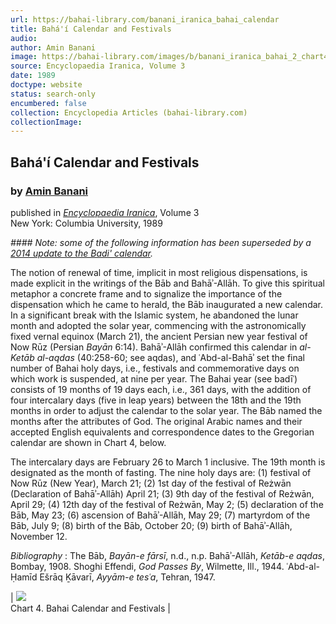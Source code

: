 ```yaml
---
url: https://bahai-library.com/banani_iranica_bahai_calendar
title: Bahá'í Calendar and Festivals
audio: 
author: Amin Banani
image: https://bahai-library.com/images/b/banani_iranica_bahai_2_chart4.jpg
source: Encyclopaedia Iranica, Volume 3
date: 1989
doctype: website
status: search-only
encumbered: false
collection: Encyclopedia Articles (bahai-library.com)
collectionImage: 
---
```



## Bahá'í Calendar and Festivals

### by [Amin Banani](https://bahai-library.com/author/Amin+Banani)

published in [_Encyclopaedia Iranica_](https://bahai-library.com/series/Encyclopaedia%20Iranica), Volume 3  
New York: Columbia University, 1989


_#### Note: some of the following information has been superseded by a [2014 update to the Badi' calendar](https://bahai-library.com/uhj_badi_calendar_2014)._

The notion of renewal of time, implicit in most religious dispensations, is made explicit in the writings of the Bāb and Bahāʾ-Allāh. To give this spiritual metaphor a concrete frame and to signalize the importance of the dispensation which he came to herald, the Bāb inaugurated a new calendar. In a significant break with the Islamic system, he abandoned the lunar month and adopted the solar year, commencing with the astronomically fixed vernal equinox (March 21), the ancient Persian new year festival of Now Rūz (Persian _Bayān_ 6:14). Bahāʾ-Allāh confirmed this calendar in _al-Ketāb al-aqdas_ (40:258-60; see aqdas), and ʿAbd-al-Bahāʾ set the final number of Bahai holy days, i.e., festivals and commemorative days on which work is suspended, at nine per year. The Bahai year (see badīʿ) consists of 19 months of 19 days each, i.e., 361 days, with the addition of four intercalary days (five in leap years) between the 18th and the 19th months in order to adjust the calendar to the solar year. The Bāb named the months after the attributes of God. The original Arabic names and their accepted English equivalents and correspondence dates to the Gregorian calendar are shown in Chart 4, below.

The intercalary days are February 26 to March 1 inclusive. The 19th month is designated as the month of fasting. The nine holy days are: (1) festival of Now Rūz (New Year), March 21; (2) 1st day of the festival of Reżwān (Declaration of Bahāʾ-Allāh) April 21; (3) 9th day of the festival of Reżwān, April 29; (4) 12th day of the festival of Reżwān, May 2; (5) declaration of the Bāb, May 23; (6) ascension of Bahāʾ-Allāh, May 29; (7) martyrdom of the Bāb, July 9; (8) birth of the Bāb, October 20; (9) birth of Bahāʾ-Allāh, November 12.

_Bibliography_ : The Bāb, _Bayān-e fārsī_, n.d., n.p. Bahāʾ-Allāh, _Ketāb-e aqdas_, Bombay, 1908. Shoghi Effendi, _God Passes By_, Wilmette, Ill., 1944. ʿAbd-al-Ḥamīd Ešrāq Ḵāvarī, _Ayyām-e tesʿa_, Tehran, 1947.

| ![](https://bahai-library.com/images/b/banani_iranica_bahai_2_chart4.jpg)  
Chart 4. Bahai Calendar and Festivals |